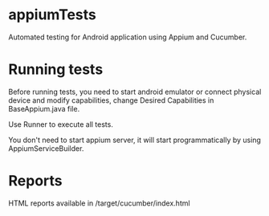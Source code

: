 # appiumTests

Automated testing for Android application using Appium and Cucumber. 

# Running tests
Before running tests, you need to start android emulator or connect physical device and modify capabilities, change Desired Capabilities in BaseAppium.java file. 

Use Runner to execute all tests. 

You don't need to start appium server, it will start programmatically by using AppiumServiceBuilder.

# Reports
HTML reports available in /target/cucumber/index.html
